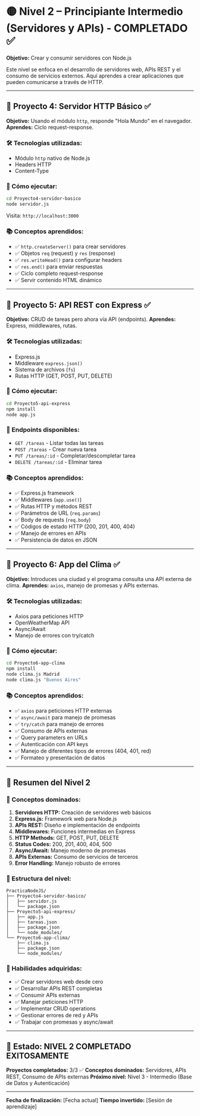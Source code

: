 # 🟡 Nivel 2 – Principiante Intermedio (Servidores y APIs) - COMPLETADO ✅

**Objetivo:** Crear y consumir servidores con Node.js

Este nivel se enfoca en el desarrollo de servidores web, APIs REST y el consumo de servicios externos. Aquí aprendes a crear aplicaciones que pueden comunicarse a través de HTTP.

---

## 📌 Proyecto 4: Servidor HTTP Básico ✅

**Objetivo:** Usando el módulo `http`, responde "Hola Mundo" en el navegador.
**Aprendes:** Ciclo request-response.

### 🛠️ Tecnologías utilizadas:
- Módulo `http` nativo de Node.js
- Headers HTTP
- Content-Type

### 🚀 Cómo ejecutar:
```bash
cd Proyecto4-servidor-basico
node servidor.js
```
Visita: `http://localhost:3000`

### 📚 Conceptos aprendidos:
- ✅ `http.createServer()` para crear servidores
- ✅ Objetos `req` (request) y `res` (response)
- ✅ `res.writeHead()` para configurar headers
- ✅ `res.end()` para enviar respuestas
- ✅ Ciclo completo request-response
- ✅ Servir contenido HTML dinámico

---

## 📌 Proyecto 5: API REST con Express ✅

**Objetivo:** CRUD de tareas pero ahora vía API (endpoints).
**Aprendes:** Express, middlewares, rutas.

### 🛠️ Tecnologías utilizadas:
- Express.js
- Middleware `express.json()`
- Sistema de archivos (`fs`)
- Rutas HTTP (GET, POST, PUT, DELETE)

### 🚀 Cómo ejecutar:
```bash
cd Proyecto5-api-express
npm install
node app.js
```

### 🔗 Endpoints disponibles:
- `GET /tareas` - Listar todas las tareas
- `POST /tareas` - Crear nueva tarea
- `PUT /tareas/:id` - Completar/descompletar tarea
- `DELETE /tareas/:id` - Eliminar tarea

### 📚 Conceptos aprendidos:
- ✅ Express.js framework
- ✅ Middlewares (`app.use()`)
- ✅ Rutas HTTP y métodos REST
- ✅ Parámetros de URL (`req.params`)
- ✅ Body de requests (`req.body`)
- ✅ Códigos de estado HTTP (200, 201, 400, 404)
- ✅ Manejo de errores en APIs
- ✅ Persistencia de datos en JSON

---

## 📌 Proyecto 6: App del Clima ✅

**Objetivo:** Introduces una ciudad y el programa consulta una API externa de clima.
**Aprendes:** `axios`, manejo de promesas y APIs externas.

### 🛠️ Tecnologías utilizadas:
- Axios para peticiones HTTP
- OpenWeatherMap API
- Async/Await
- Manejo de errores con try/catch

### 🚀 Cómo ejecutar:
```bash
cd Proyecto6-app-clima
npm install
node clima.js Madrid
node clima.js "Buenos Aires"
```

### 📚 Conceptos aprendidos:
- ✅ `axios` para peticiones HTTP externas
- ✅ `async/await` para manejo de promesas
- ✅ `try/catch` para manejo de errores
- ✅ Consumo de APIs externas
- ✅ Query parameters en URLs
- ✅ Autenticación con API keys
- ✅ Manejo de diferentes tipos de errores (404, 401, red)
- ✅ Formateo y presentación de datos

---

## 🎯 Resumen del Nivel 2

### 🧠 Conceptos dominados:
1. **Servidores HTTP:** Creación de servidores web básicos
2. **Express.js:** Framework web para Node.js
3. **APIs REST:** Diseño e implementación de endpoints
4. **Middlewares:** Funciones intermedias en Express
5. **HTTP Methods:** GET, POST, PUT, DELETE
6. **Status Codes:** 200, 201, 400, 404, 500
7. **Async/Await:** Manejo moderno de promesas
8. **APIs Externas:** Consumo de servicios de terceros
9. **Error Handling:** Manejo robusto de errores

### 📁 Estructura del nivel:
```
PracticaNodeJS/
├── Proyecto4-servidor-basico/
│   ├── servidor.js
│   └── package.json
├── Proyecto5-api-express/
│   ├── app.js
│   ├── tareas.json
│   ├── package.json
│   └── node_modules/
└── Proyecto6-app-clima/
    ├── clima.js
    ├── package.json
    └── node_modules/
```

### 🚀 Habilidades adquiridas:
- ✅ Crear servidores web desde cero
- ✅ Desarrollar APIs REST completas
- ✅ Consumir APIs externas
- ✅ Manejar peticiones HTTP
- ✅ Implementar CRUD operations
- ✅ Gestionar errores de red y APIs
- ✅ Trabajar con promesas y async/await

---

## 🎊 Estado: NIVEL 2 COMPLETADO EXITOSAMENTE

**Proyectos completados:** 3/3 ✅
**Conceptos dominados:** Servidores, APIs REST, Consumo de APIs externas
**Próximo nivel:** Nivel 3 - Intermedio (Base de Datos y Autenticación)

---

**Fecha de finalización:** [Fecha actual]
**Tiempo invertido:** [Sesión de aprendizaje]
